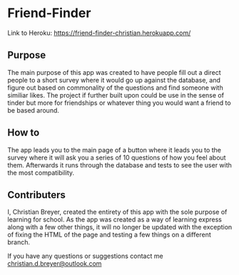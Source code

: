 # Friend-Finder

Link to Heroku: https://friend-finder-christian.herokuapp.com/

## Purpose

The main purpose of this app was created to have people fill out a direct people to a short survey where it would go up against the database, and figure out based on commonality of the questions and find someone with similiar likes. The project if further built upon could be use in the sense of tinder but more for friendships or whatever thing you would want a friend to be based around.

## How to

The app leads you to the main page of a button where it leads you to the survey where it will ask you a series of 10 questions of how you feel about them. Afterwards it runs through the database and tests to see the user with the most compatibility.

## Contributers

I, Christian Breyer, created the entirety of this app with the sole purpose of learning for school.
As the app was created as a way of learning express along with a few other things, it will no longer be updated with the exception of fixing the HTML of the page and testing a few things on a different branch.

If you have any questions or suggestions contact me christian.d.breyer@outlook.com

